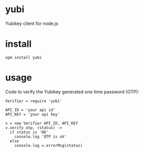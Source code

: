 yubi
====

Yubikey client for node.js

install
=======

```
npm install yubi
```

usage
=====
Code to verify the Yubikey generated one time password (OTP):

```
Verifier = require 'yubi'

API_ID = 'your api id'
API_KEY = 'your api key'

v = new Verifier API_ID, API_KEY
v.verify otp, (status) ->
  if status is 'OK'
    console.log 'OTP is ok'
  else
    console.log v.errorMsg(status)
```
